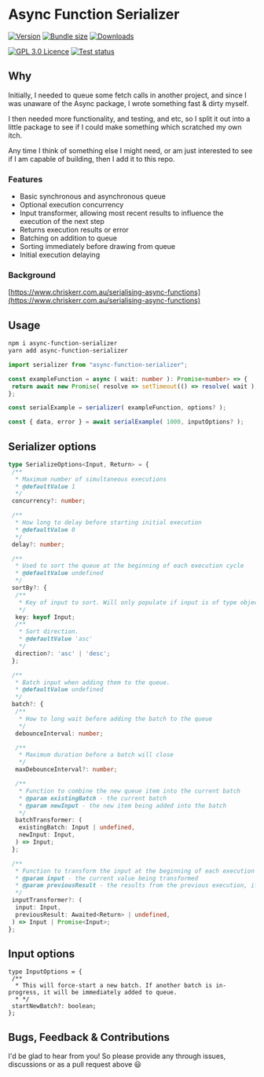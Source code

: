 # Async Function Serializer

[![Version][version-badge]][package]
[![Bundle size][bundlephobia-badge]][bundlephobia]
[![Downloads][downloads-badge]][npmtrends]

[![GPL 3.0 Licence][license-badge]][license]
[![Test status][test-status-badge]][test-status]

## Why

Initially, I needed to queue some fetch calls in another project, and since I was unaware of the Async package, I wrote something fast & dirty myself.

I then needed more functionality, and testing, and etc, so I split it out into a little package to see if I could make something which scratched my own itch.

Any time I think of something else I might need, or am just interested to see if I am capable of building, then I add it to this repo.

### Features

- Basic synchronous and asynchronous queue
- Optional execution concurrency
- Input transformer, allowing most recent results to influence the execution of the next step
- Returns execution results or error
- Batching on addition to queue
- Sorting immediately before drawing from queue
- Initial execution delaying

### Background

[https://www.chriskerr.com.au/serialising-async-functions](https://www.chriskerr.com.au/serialising-async-functions)

## Usage

```bash
npm i async-function-serializer
yarn add async-function-serializer
```

```ts
import serializer from "async-function-serializer";

const exampleFunction = async ( wait: number ): Promise<number> => {
 return await new Promise( resolve => setTimeout(() => resolve( wait ), wait ));
};

const serialExample = serializer( exampleFunction, options? );

const { data, error } = await serialExample( 1000, inputOptions? );
```

## Serializer options

```ts
type SerializeOptions<Input, Return> = {
 /**
  * Maximum number of simultaneous executions
  * @defaultValue 1
  */
 concurrency?: number;

 /**
  * How long to delay before starting initial execution
  * @defaultValue 0
  */
 delay?: number;

 /**
  * Used to sort the queue at the beginning of each execution cycle
  * @defaultValue undefined
  */
 sortBy?: {
  /**
   * Key of input to sort. Will only populate if input is of type object, and only supports top-level keys.
   */
  key: keyof Input;
  /**
   * Sort direction.
   * @defaultValue 'asc'
   */
  direction?: 'asc' | 'desc';
 };

 /**
  * Batch input when adding them to the queue.
  * @defaultValue undefined
  */
 batch?: {
  /**
   * How to long wait before adding the batch to the queue
   */
  debounceInterval: number;

  /**
   * Maximum duration before a batch will close
   */
  maxDebounceInterval?: number;

  /**
   * Function to combine the new queue item into the current batch
   * @param existingBatch - the current batch
   * @param newInput - the new item being added into the batch
   */
  batchTransformer: (
   existingBatch: Input | undefined,
   newInput: Input,
  ) => Input;
 };

 /**
  * Function to transform the input at the beginning of each execution cycle
  * @param input - the current value being transformed
  * @param previousResult - the results from the previous execution, if any
  */
 inputTransformer?: (
  input: Input,
  previousResult: Awaited<Return> | undefined,
 ) => Input | Promise<Input>;
};
```

## Input options

```tsc
type InputOptions = {
 /**
  * This will force-start a new batch. If another batch is in-progress, it will be immediately added to queue.
  * */
 startNewBatch?: boolean;
};
```

## Bugs, Feedback & Contributions

I'd be glad to hear from you! So please provide any through issues, discussions or as a pull request above 😃

[bundlephobia]: https://bundlephobia.com/package/async-function-serializer
[bundlephobia-badge]: https://img.shields.io/bundlephobia/minzip/async-function-serializer?style=flat-square

[test-status]: https://github.com/chrskerr/async-function-serializer/actions/workflows/tests.yml
[test-status-badge]: https://img.shields.io/github/workflow/status/chrskerr/async-function-serializer/Jest?style=flat-square&label=tests

[license]: LICENSE
[license-badge]: https://img.shields.io/npm/l/async-function-serializer.svg?style=flat-square&color=blue

[package]: https://npmjs.com/package/async-function-serializer
[version-badge]: https://img.shields.io/npm/v/async-function-serializer.svg?style=flat-square

[npmtrends]: https://www.npmtrends.com/async-function-serializer
[downloads-badge]: https://img.shields.io/npm/dm/async-function-serializer.svg?style=flat-square
